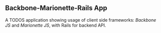 ## Backbone-Marionette-Rails App

A TODOS application showing usage of client side frameworks: _Backbone JS_ and _Marionette JS_, with Rails for backend API.

